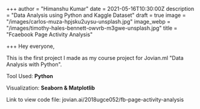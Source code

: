 +++
author = "Himanshu Kumar"
date = 2021-05-16T10:30:00Z
description = "Data Analysis using Python and Kaggle Dataset"
draft = true
image = "/images/carlos-muza-hpjsku2uysu-unsplash.jpg"
image_webp = "/images/timothy-hales-bennett-owvrb-m3gwe-unsplash.jpg"
title = "Fcaebook Page Activity Analysis"

+++
Hey everyone,

This is the first project I made as my course project for Jovian.ml "Data Analysis with Python". 

Tool Used: **Python**

Visualization: **Seaborn & Matplotlib**

Link to view code file: jovian.ai/2018ugce052/fb-page-activity-analysis